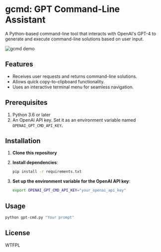 # gcmd: GPT Command-Line Assistant

A Python-based command-line tool that interacts with OpenAI's GPT-4 to generate and execute command-line solutions based on user input.

![gcmd demo](https://github.com/user-attachments/assets/30f4029b-993d-419a-994d-a09c5d218873)

## Features
- Receives user requests and returns command-line solutions.
- Allows quick copy-to-clipboard functionality.
- Uses an interactive terminal menu for seamless navigation.

## Prerequisites
1. Python 3.6 or later
2. An OpenAI API key. Set it as an environment variable named `OPENAI_GPT_CMD_API_KEY`.

## Installation

1. **Clone this repository**

2. **Install dependencies**:
    ```bash
    pip install -r requirements.txt
    ```

3. **Set up the environment variable for the OpenAI API key**:
    ```bash
    export OPENAI_GPT_CMD_API_KEY="your_openai_api_key"
    ```

## Usage

```bash
python gpt-cmd.py "Your prompt"
```

## License
WTFPL
